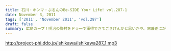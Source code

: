 ```yaml
---
title: 石川・ホンマ・ぶるんのBe-SIDE Your Life! vol.287-1
date: November 3, 2011
tags: ['2011', 'November 2011', 'vol.287']
draft: false
summary: 広島カープ！明治の野村をドラ一で獲得できてごきげんかと思いきや、寒暖差にがっつり負けて風邪気味のぶるんサンが登場・・・みなさまご自愛ください・・・NAMAE
---
```


http://project-phi.ddo.jp/ishikawa/ishikawa287_1.mp3